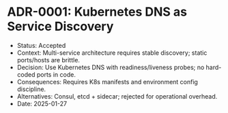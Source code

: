 # ADR-0001: Kubernetes DNS as Service Discovery

- Status: Accepted
- Context: Multi-service architecture requires stable discovery; static ports/hosts are brittle.
- Decision: Use Kubernetes DNS with readiness/liveness probes; no hard-coded ports in code.
- Consequences: Requires K8s manifests and environment config discipline.
- Alternatives: Consul, etcd + sidecar; rejected for operational overhead.
- Date: 2025-01-27
